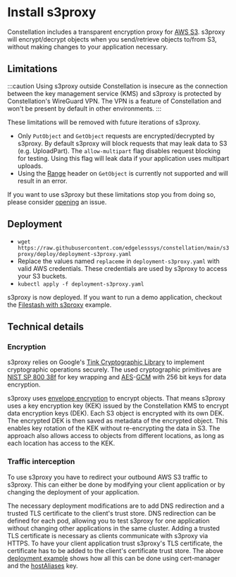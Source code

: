 # Install s3proxy

Constellation includes a transparent encryption proxy for [AWS S3](https://aws.amazon.com/de/s3/).
s3proxy will encrypt/decrypt objects when you send/retrieve objects to/from S3, without making changes to your application necessary.

## Limitations

:::caution
Using s3proxy outside Constellation is insecure as the connection between the key management service (KMS) and s3proxy is protected by Constellation's WireGuard VPN.
The VPN is a feature of Constellation and won't be present by default in other environments.
:::

These limitations will be removed with future iterations of s3proxy.

- Only `PutObject` and `GetObject` requests are encrypted/decrypted by s3proxy.
By default s3proxy will block requests that may leak data to S3 (e.g. UploadPart).
The `allow-multipart` flag disables request blocking for testing.
Using this flag will leak data if your application uses multipart uploads.
- Using the [Range](https://docs.aws.amazon.com/AmazonS3/latest/API/API_GetObject.html#API_GetObject_RequestSyntax) header on `GetObject` is currently not supported and will result in an error.

If you want to use s3proxy but these limitations stop you from doing so, please consider [opening](https://github.com/edgelesssys/constellation/issues/new?assignees=&labels=&projects=&template=feature_request.yml) an issue.

## Deployment

- `wget https://raw.githubusercontent.com/edgelesssys/constellation/main/s3proxy/deploy/deployment-s3proxy.yaml`
- Replace the values named `replaceme` in `deployment-s3proxy.yaml` with valid AWS credentials. These credentials are used by s3proxy to access your S3 buckets.
- `kubectl apply -f deployment-s3proxy.yaml`

s3proxy is now deployed.
If you want to run a demo application, checkout the [Filestash with s3proxy](../getting-started/examples/filstash-s3proxy.md) example.


## Technical details

### Encryption

s3proxy relies on Google's [Tink Cryptographic Library](https://developers.google.com/tink) to implement cryptographic operations securely.
The used cryptographic primitives are [NIST SP 800 38f](https://nvlpubs.nist.gov/nistpubs/SpecialPublications/NIST.SP.800-38F.pdf) for key wrapping and [AES](https://en.wikipedia.org/wiki/Advanced_Encryption_Standard)-[GCM](https://en.wikipedia.org/wiki/Block_cipher_mode_of_operation#Galois/counter_(GCM)) with 256 bit keys for data encryption.

s3proxy uses [envelope encryption](https://cloud.google.com/kms/docs/envelope-encryption) to encrypt objects.
That means s3proxy uses a key encryption key (KEK) issued by the Constellation KMS to encrypt data encryption keys (DEK).
Each S3 object is encrypted with its own DEK.
The encrypted DEK is then saved as metadata of the encrypted object.
This enables key rotation of the KEK without re-encrypting the data in S3.
The approach also allows access to objects from different locations, as long as each location has access to the KEK.

### Traffic interception

To use s3proxy you have to redirect your outbound AWS S3 traffic to s3proxy.
This can either be done by modifying your client application or by changing the deployment of your application.

The necessary deployment modifications are to add DNS redirection and a trusted TLS certificate to the client's trust store.
DNS redirection can be defined for each pod, allowing you to test s3proxy for one application without changing other applications in the same cluster.
Adding a trusted TLS certificate is necessary as clients communicate with s3proxy via HTTPS.
To have your client application trust s3proxy's TLS certificate, the certificate has to be added to the client's certificate trust store.
The above [deployment example](#deployment) shows how all this can be done using cert-manager and the [hostAliases](https://kubernetes.io/docs/tasks/network/customize-hosts-file-for-pods/) key.

